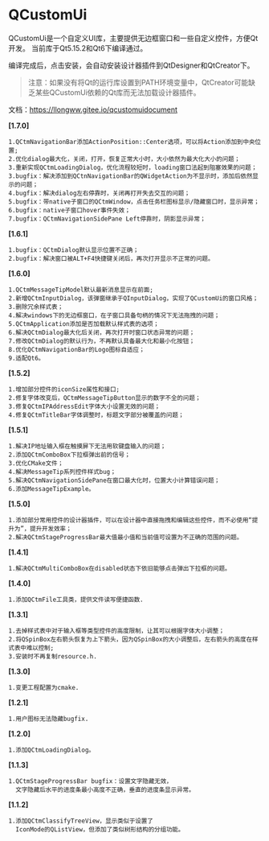 # QCustomUi

QCustomUi是一个自定义UI库，主要提供无边框窗口和一些自定义控件，方便Qt开发。
当前库于Qt5.15.2和Qt6下编译通过。

编译完成后，点击安装，会自动安装设计器插件到QtDesigner和QtCreator下。
>注意：如果没有将Qt的运行库设置到PATH环境变量中，QtCreator可能缺乏某些QCustomUi依赖的Qt库而无法加载设计器插件。

文档：https://llongww.gitee.io/qcustomuidocument

**[1.7.0]**
```
1.QCtmNavigationBar添加ActionPosition::Center选项，可以将Action添加到中央位置;
2.优化dialog最大化，关闭，打开，恢复正常大小时，大小依然为最大化大小的问题；
3.重新实现QCtmLoadingDialog，优化流程较短时，loading窗口法起到阻塞效果的问题；
3.bugfix：解决添加到QCtnNavigationBar的QWidgetAction为不显示时，添加后依然显示的问题；
4.bugfix：解决dialog左右停靠时，关闭再打开失去交互的问题；
5.bugfix：带native子窗口的QCtmWindow，点击任务栏图标显示/隐藏窗口时，显示异常；
6.bugfix：native子窗口hover事件失效；
7.bugfix：QCtmNavigationSidePane Left停靠时，阴影显示异常；
```

**[1.6.1]**

```
1.bugfix：QCtmDialog默认显示位置不正确；
2.bugfix：解决窗口被ALT+F4快捷键关闭后，再次打开显示不正常的问题。
```



**[1.6.0]**

```
1.QCtmMessageTipModel默认最新消息显示在前面;
2.新增QCtmInputDialog，该弹窗继承于QInputDialog，实现了QCustomUi的窗口风格；
3.删除冗余样式表；
4.解决windows下的无边框窗口，在子窗口具备句柄的情况下无法拖拽的问题；
5.QCtmApplication添加是否加载默认样式表的选项；
6.解决QCtmDialog最大化后关闭，再次打开时窗口状态异常的问题；
7.修改QCtmDialog的默认行为，不再默认具备最大化和最小化按钮；
8.优化QCtmNavigationBar的Logo图标自适应；
9.适配Qt6。
```
**[1.5.2]**
```
1.增加部分控件的iconSize属性和接口;
2.修复字体改变后，QCtmMessageTipButton显示的数字不全的问题；
3.修复QCtmIPAddressEdit字体大小设置无效的问题；
4.修复QCtmTitleBar字体调整时，标题文字部分被覆盖的问题；
```
**[1.5.1]**
```
1.解决IP地址输入框在触摸屏下无法用软键盘输入的问题；
2.添加QCtmComboBox下拉框弹出前的信号；
3.优化CMake文件；
4.解决MessageTip系列控件样式bug；
5.解决QCtmNavigationSidePane在窗口最大化时，位置大小计算错误问题；
6.添加MessageTipExample。
```

**[1.5.0]**
```
1.添加部分常用控件的设计器插件，可以在设计器中直接拖拽和编辑这些控件，而不必使用“提升为”，提升开发效率；
2.解决QCtmStageProgressBar最大值最小值和当前值可设置为不正确的范围的问题。
```

**[1.4.1]**
```
1.解决QCtmMultiComboBox在disabled状态下依旧能够点击弹出下拉框的问题。
```

**[1.4.0]**
```
1.添加QCtmFile工具类，提供文件读写便捷函数.
```

**[1.3.1]**
```
1.去掉样式表中对于输入框等类型控件的高度限制，让其可以根据字体大小调整；
2.将QSpinBox左右箭头恢复为上下箭头，因为QSpinBox的大小调整后，左右箭头的高度在样式表中难以控制;
3.安装时不再复制resource.h.
```
**[1.3.0]**
```
1.变更工程配置为cmake.
```

**[1.2.1]**
```
1.用户图标无法隐藏bugfix.
```

**[1.2.0]**
```
1.添加QCtmLoadingDialog。
```

**[1.1.3]**
```
1.QCtmStageProgressBar bugfix：设置文字隐藏无效，
  文字隐藏后水平的进度条最小高度不正确，垂直的进度条显示异常。
```
**[1.1.2]**
```
1.添加QCtmClassifyTreeView，显示类似于设置了
  IconMode的QListView，但添加了类似树形结构的分组功能。
```